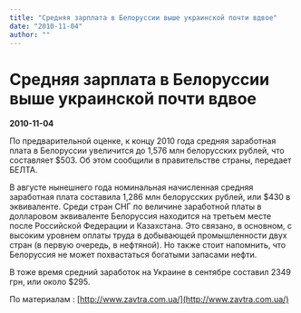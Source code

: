 ```yaml
---
title: "Средняя зарплата в Белоруссии выше украинской почти вдвое"
date: "2010-11-04"
author: ""
---
```


# Средняя зарплата в Белоруссии выше украинской почти вдвое

**2010-11-04** 

По предварительной оценке, к концу 2010 года средняя заработная плата в Белоруссии увеличится до 1,576 млн белорусских рублей, что составляет $503. Об этом сообщили в правительстве страны, передает БЕЛТА.

В августе нынешнего года номинальная начисленная средняя заработная плата составила 1,286 млн белорусских рублей, или $430 в эквиваленте. Среди стран СНГ по величине заработной платы в долларовом эквиваленте Белоруссия находится на третьем месте после Российской Федерации и Казахстана. Это связано, в основном, с высоким уровнем оплаты труда в добывающей промышленности двух стран (в первую очередь, в нефтяной). Но также стоит напомнить, что Белоруссия не может похвастаться богатыми запасами нефти.

В тоже время средний заработок на Украине в сентябре составил 2349 грн, или около $295.

По материалам : [http://www.zavtra.com.ua/](http://www.zavtra.com.ua/)